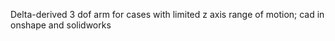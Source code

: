 Delta-derived 3 dof arm for cases with limited z axis range of motion; cad in onshape and solidworks
